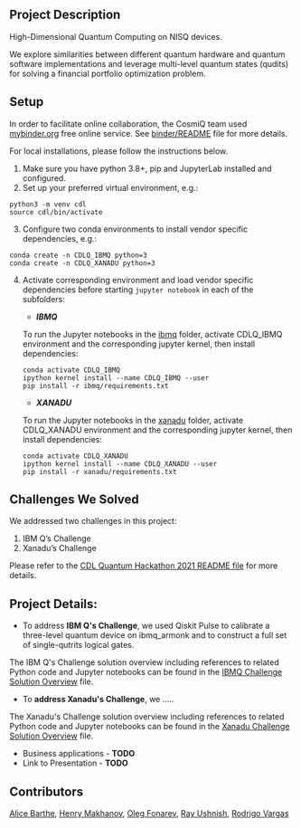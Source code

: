 ## Project Description
High-Dimensional Quantum Computing on NISQ devices.

We explore similarities between different quantum hardware and quantum software implementations and leverage multi-level quantum states (qudits) for solving a financial portfolio optimization problem.

## Setup
In order to facilitate online collaboration, the CosmiQ team used [mybinder.org](https://mybinder.readthedocs.io/en/latest/introduction.html) free online service. See [binder/README](binder/README.md) file for more details.

For local installations, please follow the instructions below.

1. Make sure you have python 3.8+, pip and JupyterLab installed and configured.
2. Set up your preferred virtual environment, e.g.:
```
python3 -m venv cdl
source cdl/bin/activate
```
3. Configure two conda environments to install vendor specific dependencies, e.g.:
```
conda create -n CDLQ_IBMQ python=3
conda create -n CDLQ_XANADU python=3
```
4. Activate corresponding environment and load vendor specific dependencies before starting `jupyter notebook` in each of the subfolders:

   - *__IBMQ__*

   To run the Jupyter notebooks in the [ibmq](ibmq) folder, activate CDLQ_IBMQ environment and the corresponding jupyter kernel, then install dependencies:
   ```
   conda activate CDLQ_IBMQ
   ipython kernel install --name CDLQ_IBMQ --user
   pip install -r ibmq/requirements.txt
   ```

   - *__XANADU__*

   To run the Jupyter notebooks in the [xanadu](xanadu) folder, activate CDLQ_XANADU environment and the corresponding jupyter kernel, then install dependencies:
   ```
   conda activate CDLQ_XANADU
   ipython kernel install --name CDLQ_XANADU --user
   pip install -r xanadu/requirements.txt
   ```

## Challenges We Solved

We addressed two challenges in this project:

1. IBM Q’s Challenge
2. Xanadu’s Challenge

Please refer to the [CDL Quantum Hackathon 2021 README file](../README.md) for more details.

## Project Details:

  - To address **IBM Q's Challenge**, we used Qiskit Pulse to calibrate a three-level quantum device on ibmq_armonk and to construct a full set of single-qutrits logical gates.

  The IBM Q's Challenge solution overview including references to related Python code and Jupyter notebooks can be found in the [IBMQ Challenge Solution Overview](IBMQ_challenge_solution.md) file.

  - To **address Xanadu's Challenge**, we .....

  The Xanadu's Challenge solution overview including references to related Python code and Jupyter notebooks can be found in the [Xanadu Challenge Solution Overview](Xanadu_challenge_solution.md) file.

  - Business applications - **TODO**
  - Link to Presentation - **TODO**


## Contributors

[Alice Barthe](https://github.com/alice4space), [Henry Makhanov](https://github.com/edenian), [Oleg Fonarev](https://github.com/olegxtend), [Ray Ushnish](https://github.com/ushnishray), [Rodrigo Vargas](https://github.com/RodrigoAVargasHdz)
